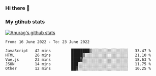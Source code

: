 ### Hi there 👋

### My gtihub stats

[![Anurag's github stats](https://github-readme-stats.vercel.app/api?username=gaozhidong)](https://github.com/gaozhidong/github-readme-stats)

<!--START_SECTION:waka-->

```text
From: 16 June 2022 - To: 23 June 2022

JavaScript   42 mins         ████████▒░░░░░░░░░░░░░░░░   33.47 %
HTML         26 mins         █████▒░░░░░░░░░░░░░░░░░░░   21.10 %
Vue.js       23 mins         ████▓░░░░░░░░░░░░░░░░░░░░   18.63 %
JSON         14 mins         ███░░░░░░░░░░░░░░░░░░░░░░   11.75 %
Other        12 mins         ██▓░░░░░░░░░░░░░░░░░░░░░░   10.25 %
```

<!--END_SECTION:waka-->